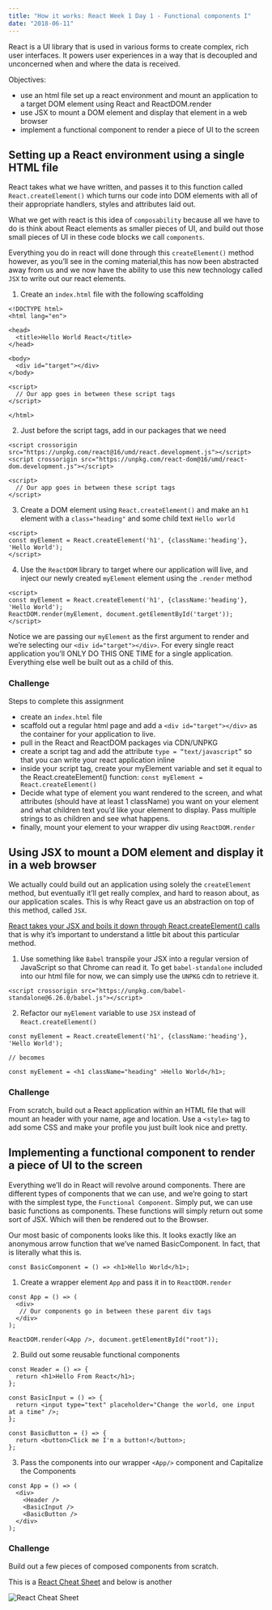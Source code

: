 ```yaml
---
title: "How it works: React Week 1 Day 1 - Functional components I"
date: "2018-06-11"
---
```


React is a UI library that is used in various forms to create complex, rich user interfaces. It powers user experiences in a way that is decoupled and unconcerned when and where the data is received.

<!-- end -->

Objectives:
* use an html file set up a react environment and mount an application to a target DOM element using React and ReactDOM.render
* use JSX to mount a DOM element and display that element in a web browser
* implement a functional component to render a piece of UI to the screen

## Setting up a React environment using a single HTML file

React takes what we have written, and passes it to this function called `React.createElement()` which turns our code into DOM elements with all of their appropriate handlers, styles and attributes laid out.

What we get with react is this idea of `composability` because all we have to do is think about React elements as smaller pieces of UI, and build out those small pieces of UI in these code blocks we call `components`.

Everything you do in react will done through this `createElement()` method however, as you’ll see in the coming material,this has now been abstracted away from us and we now have the ability to use this new technology called `JSX` to write out our react elements.

1. Create an `index.html` file with the following scaffolding

```
<!DOCTYPE html>
<html lang="en">

<head>
  <title>Hello World React</title>
</head>

<body>
  <div id="target"></div>
</body>

<script>
  // Our app goes in between these script tags
</script>

</html>
```

2. Just before the script tags, add in our packages that we need

```
<script crossorigin src="https://unpkg.com/react@16/umd/react.development.js"></script>
<script crossorigin src="https://unpkg.com/react-dom@16/umd/react-dom.development.js"></script>

<script>
  // Our app goes in between these script tags
</script>
```

3. Create a DOM element using `React.createElement()` and make an `h1` element with a `class="heading"` and some child text `Hello world` 

```
<script>
const myElement = React.createElement('h1', {className:'heading'}, 'Hello World');
</script>
```

4. Use the `ReactDOM` library to target where our application will live, and inject our newly created `myElement` element using the `.render` method

```
<script>
const myElement = React.createElement('h1', {className:'heading'}, 'Hello World');
ReactDOM.render(myElement, document.getElementById('target'));
</script>
```

Notice we are passing our `myElement` as the first argument to render and we’re selecting our `<div id="target"></div>`. For every single react application you’ll ONLY DO THIS ONE TIME for a single application. Everything else well be built out as a child of this.

### Challenge

Steps to complete this assignment

* create an `index.html` file
* scaffold out a regular html page and add a `<div id="target"></div>` as the container for your application to live.
* pull in the React and ReactDOM packages via CDN/UNPKG
* create a script tag and add the attribute `type = “text/javascript”` so that you can write your react application inline
* inside your script tag, create your myElement variable and set it equal to the React.createElement() function: `const myElement = React.createElement()`
* Decide what type of element you want rendered to the screen, and what attributes (should have at least 1 className) you want on your element and what children text you’d like your element to display. Pass multiple strings to as children and see what happens.
* finally, mount your element to your wrapper div using `ReactDOM.render`

## Using JSX to mount a DOM element and display it in a web browser

We actually could build out an application using solely the `createElement` method, but eventually it’ll get really complex, and hard to reason about, as our application scales. This is why React gave us an abstraction on top of this method, called `JSX`.

[React takes your JSX and boils it down through React.createElement() calls](https://reactjs.org/docs/introducing-jsx.html#jsx-represents-objects "ReactJS docs: JSX represents objects") that is why it’s important to understand a little bit about this particular method.

1. Use something like `Babel` transpile your JSX into a regular version of JavaScript so that Chrome can read it. To get `babel-standalone` included into our html file for now, we can simply use the `UNPKG` cdn to retrieve it.

```
<script crossorigin src="https://unpkg.com/babel-standalone@6.26.0/babel.js"></script>
```

2. Refactor our `myElement` variable to use `JSX` instead of `React.createElement()`

```
const myElement = React.createElement('h1', {className:'heading'}, 'Hello World');

// becomes

const myElement = <h1 className="heading" >Hello World</h1>;
```

### Challenge

From scratch, build out a React application within an HTML file that will mount an header with your name, age and location. Use a `<style>` tag to add some CSS and make your profile you just built look nice and pretty.

## Implementing a functional component to render a piece of UI to the screen

Everything we’ll do in React will revolve around components. There are different types of components that we can use, and we’re going to start with the simplest type, the `Functional Component`. Simply put, we can use basic functions as components. These functions will simply return out some sort of JSX. Which will then be rendered out to the Browser.

Our most basic of components looks like this. It looks exactly like an anonymous arrow function that we’ve named BasicComponent. In fact, that is literally what this is.

```
const BasicComponent = () => <h1>Hello World</h1>;
```

1. Create a wrapper element `App` and pass it in to `ReactDOM.render`

```
const App = () => (
  <div>
   // Our components go in between these parent div tags
  </div>
);

ReactDOM.render(<App />, document.getElementById("root"));
```

2. Build out some reusable functional components

```
const Header = () => {
  return <h1>Hello From React</h1>;
};

const BasicInput = () => {
  return <input type="text" placeholder="Change the world, one input at a time" />;
};

const BasicButton = () => {
  return <button>Click me I'm a button!</button>;
};
```

3. Pass the components into our wrapper `<App/>` component and Capitalize the Components

```
const App = () => (
  <div>
    <Header />
    <BasicInput />
    <BasicButton />
  </div>
);
```

### Challenge

Build out a few pieces of composed components from scratch.

This is a [React Cheat Sheet](https://devhints.io/react "by DEVHINTS.IO") and below is another

![React Cheat Sheet](https://ibin.co/4BGcJlgplMcW.png "React Cheat Sheet")
